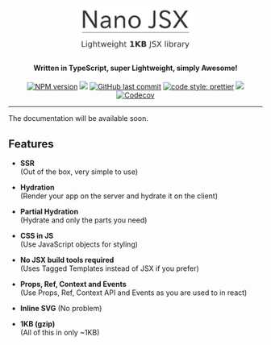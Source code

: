 <div align="center">

<img src="readme/nano-jsx-logo.png" alt="Nano JSX Logo" width="230"/>

</div>

<h4 align="center">
Written in TypeScript, super Lightweight, simply Awesome!</h4>

<p align="center">  
  <a href="https://www.npmjs.com/package/nano-jsx"><img src="https://img.shields.io/npm/v/nano-jsx?style=flat-square" alt="NPM version"></a>
  <a href="https://github.com/yandeu/nano-jsx/actions?query=workflow%3ACI"><img src="https://img.shields.io/github/workflow/status/yandeu/nano-jsx/CI/master?label=github%20build&logo=github&style=flat-square"></a>
  <a href="https://github.com/yandeu/nano-jsx/commits/master"><img src="https://img.shields.io/github/last-commit/yandeu/nano-jsx.svg?style=flat-square" alt="GitHub last commit"></a>
  <a href="https://github.com/prettier/prettier"><img src="https://img.shields.io/badge/code_style-prettier-ff69b4.svg?style=flat-square" alt="code style: prettier"></a>
  <a href="https://www.typescriptlang.org/"><img src="https://img.shields.io/badge/built%20with-TypeScript-blue?style=flat-square"></a>
  <a href="https://codecov.io/gh/yandeu/nano-jsx"><img src="https://img.shields.io/codecov/c/github/yandeu/nano-jsx?logo=codecov&style=flat-square" alt="Codecov"/></a>
</p>

<hr>

The documentation will be available soon.

## Features

- **SSR**  
  (Out of the box, very simple to use)

- **Hydration**  
  (Render your app on the server and hydrate it on the client)

- **Partial Hydration**  
  (Hydrate and only the parts you need)

- **CSS in JS**  
  (Use JavaScript objects for styling)

- **No JSX build tools required**  
  (Uses Tagged Templates instead of JSX if you prefer)

- **Props, Ref, Context and Events**  
  (Use Props, Ref, Context API and Events as you are used to in react)

- **Inline SVG**
  (No problem)

- **1KB (gzip)**  
  (All of this in only ~1KB)
